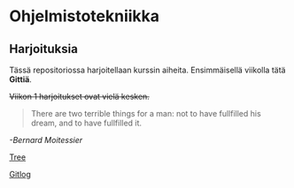 # Ohjelmistotekniikka

## Harjoituksia

Tässä repositoriossa harjoitellaan kurssin aiheita.
Ensimmäisellä viikolla tätä **Gittiä**.

~~Viikon 1 harjoitukset ovat vielä kesken.~~

> There are two terrible things for a man: not to have fullfilled his dream,
> and to have fullfilled it.

*-Bernard Moitessier* 

[Tree](laskarit/viikko1/komentorivi.txt)

[Gitlog](laskarit/viikko1/gitlog.txt)

